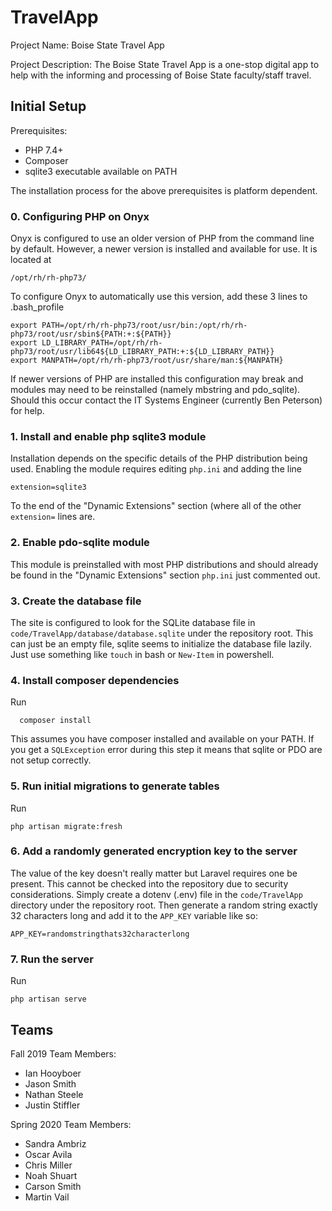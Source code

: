 # TravelApp

Project Name: Boise State Travel App

Project Description:
The Boise State Travel App is a one-stop digital app to help with the informing
and processing of Boise State faculty/staff travel.

## Initial Setup
Prerequisites:
- PHP 7.4+
- Composer
- sqlite3 executable available on PATH

The installation process for the above prerequisites is platform dependent.

### 0. Configuring PHP on Onyx
Onyx is configured to use an older version of PHP from the command line by
default. However, a newer version is installed and available for use. It
is located at

    /opt/rh/rh-php73/

To configure Onyx to automatically use this version, add these 3 lines to
.bash_profile

    export PATH=/opt/rh/rh-php73/root/usr/bin:/opt/rh/rh-php73/root/usr/sbin${PATH:+:${PATH}}
    export LD_LIBRARY_PATH=/opt/rh/rh-php73/root/usr/lib64${LD_LIBRARY_PATH:+:${LD_LIBRARY_PATH}}
    export MANPATH=/opt/rh/rh-php73/root/usr/share/man:${MANPATH}

If newer versions of PHP are installed this configuration may break and
modules may need to be reinstalled (namely mbstring and pdo_sqlite). Should
this occur contact the IT Systems Engineer (currently Ben Peterson) for
help.

### 1. Install and enable php sqlite3 module
Installation depends on the specific details of the PHP distribution being
used. Enabling the module requires editing `php.ini` and adding the line

    extension=sqlite3

To the end of the "Dynamic Extensions" section (where all of the other
`extension=` lines are.

### 2. Enable pdo-sqlite module
This module is preinstalled with most PHP distributions and should already be
found in the "Dynamic Extensions" section `php.ini` just commented out.

### 3. Create the database file
The site is configured to look for the SQLite database file in
`code/TravelApp/database/database.sqlite` under the repository root. This can
just be an empty file, sqlite seems to initialize the database file lazily.
Just use something like `touch` in bash or `New-Item` in powershell.

### 4. Install composer dependencies
Run
  
      composer install
  
This assumes you have composer installed and available on your PATH. If you get
a `SQLException` error during this step it means that sqlite or PDO are not
setup correctly.

### 5. Run initial migrations to generate tables
Run
 
    php artisan migrate:fresh
 

### 6. Add a randomly generated encryption key to the server
The value of the key doesn't really matter but Laravel requires one be present.
This cannot be checked into the repository due to security considerations.
Simply create a dotenv (.env) file in the `code/TravelApp` directory under the
repository root. Then generate a random string exactly 32 characters long and
add it to the `APP_KEY` variable like so:

    APP_KEY=randomstringthats32characterlong


### 7. Run the server
Run

    php artisan serve


## Teams
Fall 2019 Team Members:
- Ian Hooyboer
- Jason Smith
- Nathan Steele
- Justin Stiffler

Spring 2020 Team Members:
- Sandra Ambriz
- Oscar Avila
- Chris Miller
- Noah Shuart
- Carson Smith
- Martin Vail
